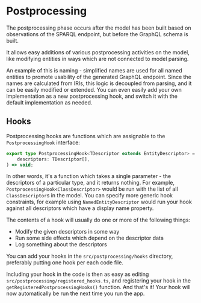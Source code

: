 # Postprocessing

The postprocessing phase occurs after the model has been built based on
observations of the SPARQL endpoint, but before the GraphQL schema
is built.

It allows easy additions of various postprocessing activities on the model,
like modifying entities in ways which are not connected to model parsing.

An example of this is naming - simplified names are used for all named
entities to promote usability of the generated GraphQL endpoint.
Since the names are calculated from IRIs, this logic is decoupled from parsing,
and it can be easily modified or extended. You can even easily add your own
implementation as a new postprocessing hook, and switch it with the default
implementation as needed.

## Hooks

Postprocessing hooks are functions which are assignable to the `PostprocessingHook` interface:

```ts
export type PostprocessingHook<TDescriptor extends EntityDescriptor> = (
    descriptors: TDescriptor[],
) => void;
```

In other words, it's a function which takes a single parameter - the descriptors of a particular
type, and it returns nothing. For example, `PostprocessingHook<ClassDescriptor>` would
be run with the list of all `ClassDescriptor`s in the model. You can specify more generic
hook constraints, for example using `NamedEntityDescriptor` would run your hook
against all descriptors which have a display name property.

The contents of a hook will usually do one or more of the following things:

- Modify the given descriptors in some way
- Run some side effects which depend on the descriptor data
- Log something about the descriptors

You can add your hooks in the `src/postprocessing/hooks` directory, preferably
putting one hook per each code file.

Including your hook in the code is then as easy as editing `src/postprocessing/registered_hooks.ts`,
and registering your hook in the `getRegisteredPostprocessingHooks()` function. And that's it!
Your hook will now automatically be run the next time you run the app.
